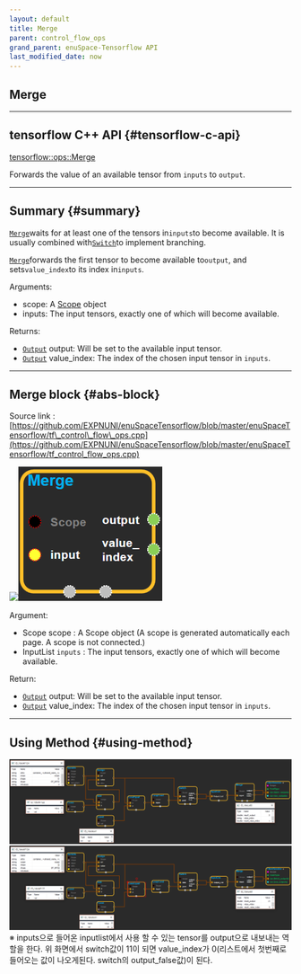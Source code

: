 ```yaml
--- 
layout: default 
title: Merge 
parent: control_flow_ops 
grand_parent: enuSpace-Tensorflow API 
last_modified_date: now 
--- 
```


## Merge

---

## tensorflow C++ API {#tensorflow-c-api}

[tensorflow::ops::Merge](https://www.tensorflow.org/api_docs/cc/class/tensorflow/ops/merge.html)

Forwards the value of an available tensor from `inputs` to `output`.

---

## Summary {#summary}

[`Merge`](https://www.tensorflow.org/api_docs/cc/class/tensorflow/ops/merge.html#classtensorflow_1_1ops_1_1_merge)waits for at least one of the tensors in`inputs`to become available. It is usually combined with[`Switch`](https://www.tensorflow.org/api_docs/cc/class/tensorflow/ops/switch.html#classtensorflow_1_1ops_1_1_switch)to implement branching.

[`Merge`](https://www.tensorflow.org/api_docs/cc/class/tensorflow/ops/merge.html#classtensorflow_1_1ops_1_1_merge)forwards the first tensor to become available to`output`, and sets`value_index`to its index in`inputs`.

Arguments:

* scope: A [Scope](https://www.tensorflow.org/api_docs/cc/class/tensorflow/scope.html#classtensorflow_1_1_scope) object
* inputs: The input tensors, exactly one of which will become available.

Returns:

* [`Output`](https://www.tensorflow.org/api_docs/cc/class/tensorflow/output.html#classtensorflow_1_1_output) output: Will be set to the available input tensor.
* [`Output`](https://www.tensorflow.org/api_docs/cc/class/tensorflow/output.html#classtensorflow_1_1_output) value\_index: The index of the chosen input tensor in `inputs`.

---

## Merge block {#abs-block}

Source link :[https://github.com/EXPNUNI/enuSpaceTensorflow/blob/master/enuSpaceTensorflow/tf\_control\_flow\_ops.cpp](https://github.com/EXPNUNI/enuSpaceTensorflow/blob/master/enuSpaceTensorflow/tf_control_flow_ops.cpp)

![](../assets/tf_control_flow_ops/merge1.png)![](../assets/control_flow_ops/merge1.png)

Argument:

* Scope scope : A Scope object \(A scope is generated automatically each page. A scope is not connected.\)
* InputList `inputs` :  The input tensors, exactly one of which will become available.

Return:

* [`Output`](https://www.tensorflow.org/api_docs/cc/class/tensorflow/output.html#classtensorflow_1_1_output) output: Will be set to the available input tensor.
* [`Output`](https://www.tensorflow.org/api_docs/cc/class/tensorflow/output.html#classtensorflow_1_1_output) value\_index: The index of the chosen input tensor in `inputs`.

---

## Using Method {#using-method}

![](../assets/control_flow_ops/loopcond2.png)![](../assets/control_flow_ops/loopcond3.png)※ inputs으로 들어온 inputlist에서 사용 할 수 있는 tensor를 output으로 내보내는 역할을 한다. 위 화면에서 switch값이 11이 되면 value\_index가 0\(리스트에서 첫번째로 들어오는 값이 나오게된다. switch의 output\_false값\)이 된다. 

